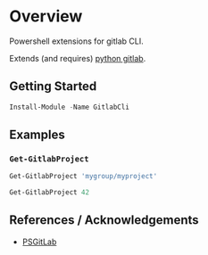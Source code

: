 # Overview

Powershell extensions for gitlab CLI.

Extends (and requires) [python gitlab](https://github.com/python-gitlab/python-gitlab#python-gitlab).

## Getting Started

```powershell
Install-Module -Name GitlabCli
```

## Examples

### `Get-GitlabProject`

```powershell
Get-GitlabProject 'mygroup/myproject'
```

```powershell
Get-GitlabProject 42
```

## References / Acknowledgements

* [PSGitLab](https://github.com/ngetchell/PSGitLab)
